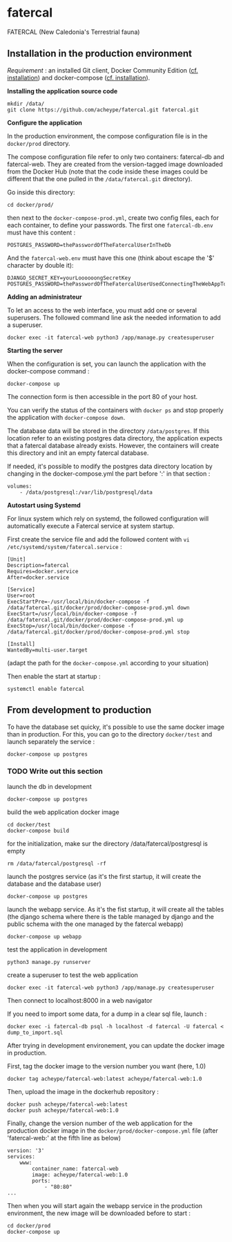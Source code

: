 # fatercal
FATERCAL (New Caledonia's Terrestrial fauna)



## Installation in the production environment

*Requirement* : an installed Git client, Docker Community Edition
([cf. installation](https://docs.docker.com/engine/installation/)) and
docker-compose ([cf. installation](https://docs.docker.com/compose/install/)).


**Installing the application source code**

    mkdir /data/
    git clone https://github.com/acheype/fatercal.git fatercal.git


**Configure the application**

In the production environment, the compose configuration file is in the `docker/prod` directory.

The compose configuration file refer to only two containers: fatercal-db and fatercal-web. They are created from the
version-tagged image downloaded from the Docker Hub (note that the code inside these images could be different that
the one pulled in the `/data/fatercal.git` directory).

Go inside this directory:

    cd docker/prod/

then next to the `docker-compose-prod.yml`, create two config files, each for each container, to define your passwords.
The first one `fatercal-db.env` must have this content :

    POSTGRES_PASSWORD=thePasswordOfTheFatercalUserInTheDb

And the `fatercal-web.env` must have this one (think about escape the '$' character by double it):

    DJANGO_SECRET_KEY=yourLoooooongSecretKey
    POSTGRES_PASSWORD=thePasswordOfTheFatercalUserUsedConnectingTheWebAppToTheDB


**Adding an administrateur**

To let an access to the web interface, you must add one or several superusers. The followed command line ask the
needed information to add a superuser.

    docker exec -it fatercal-web python3 /app/manage.py createsuperuser


**Starting the server**

When the configuration is set, you can launch the application with the docker-compose command :

    docker-compose up

The connection form is then accessible in the port 80 of your host.

You can verify the status of the containers with `docker ps` and stop properly the application with `docker-compose down`.

The database data will be stored in the directory `/data/postgres`. If this location refer to an existing postgres data
directory, the application expects that a fatercal database already exists. However, the containers will create
this directory and init an empty fatercal database.

If needed, it's possible to modify the postgres data directory location by changing in the docker-compose.yml the part
before ':' in that section :

    volumes:
        - /data/postgresql:/var/lib/postgresql/data


**Autostart using Systemd**

For linux system which rely on systemd, the followed configuration will automatically execute a Fatercal service at
system startup.

First create the service file and add the followed content with `vi /etc/systemd/system/fatercal.service` :

    [Unit]
    Description=fatercal
    Requires=docker.service
    After=docker.service

    [Service]
    User=root
    ExecStartPre=-/usr/local/bin/docker-compose -f /data/fatercal.git/docker/prod/docker-compose-prod.yml down
    ExecStart=/usr/local/bin/docker-compose -f /data/fatercal.git/docker/prod/docker-compose-prod.yml up
    ExecStop=/usr/local/bin/docker-compose -f /data/fatercal.git/docker/prod/docker-compose-prod.yml stop

    [Install]
    WantedBy=multi-user.target

(adapt the path for the `docker-compose.yml` according to your situation)

Then enable the start at startup :

    systemctl enable fatercal

## From development to production

To have the database set quicky, it's possible to use the same docker image than in production. For this, you can go to the directory `docker/test` and launch separately the service :

    docker-compose up postgres
    
### TODO Write out this section

launch the db in development

    docker-compose up postgres

build the web application docker image

    cd docker/test
    docker-compose build

for the initialization, make sur the directory /data/fatercal/postgresql is empty

    rm /data/fatercal/postgresql -rf

launch the postgres service (as it's the first startup, it will create the database and the database user)

    docker-compose up postgres

launch the webapp service. As it's the fist startup, it will create all the tables (the django schema where there is
the table managed by django and the public schema with the one managed by the fatercal webapp)

    docker-compose up webapp

test the application in development

    python3 manage.py runserver

create a superuser to test the web application

    docker exec -it fatercal-web python3 /app/manage.py createsuperuser

Then connect to localhost:8000 in a web navigator

If you need to import some data, for a dump in a clear sql file, launch :

    docker exec -i fatercal-db psql -h localhost -d fatercal -U fatercal < dump_to_import.sql

After trying in development environement, you can update the docker image in production.

First, tag the docker image to the version number you want (here, 1.0)

    docker tag acheype/fatercal-web:latest acheype/fatercal-web:1.0

Then, upload the image in the dockerhub repository :

    docker push acheype/fatercal-web:latest
    docker push acheype/fatercal-web:1.0

Finally, change the version number of the web application for the production docker image in the
``docker/prod/docker-compose.yml`` file (after 'fatercal-web:' at the fifth line as below)

    version: '3'
    services:
        www:
            container_name: fatercal-web
            image: acheype/fatercal-web:1.0
            ports:
                - "80:80"
    ...

Then when you will start again the webapp service in the production environment, the new image will be downloaded
before to start :

    cd docker/prod
    docker-compose up
